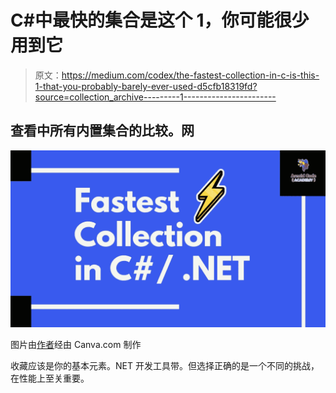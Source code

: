 # C#中最快的集合是这个 1，你可能很少用到它

> 原文：<https://medium.com/codex/the-fastest-collection-in-c-is-this-1-that-you-probably-barely-ever-used-d5cfb18319fd?source=collection_archive---------1----------------------->

## 查看中所有内置集合的比较。网

![](img/1148ad1c13dac173fb8aead3f0fa2f59.png)

图片由[作者](http://www.arnoldcode.com/)经由 Canva.com 制作

收藏应该是你的基本元素。NET 开发工具带。但选择正确的是一个不同的挑战，在性能上至关重要。